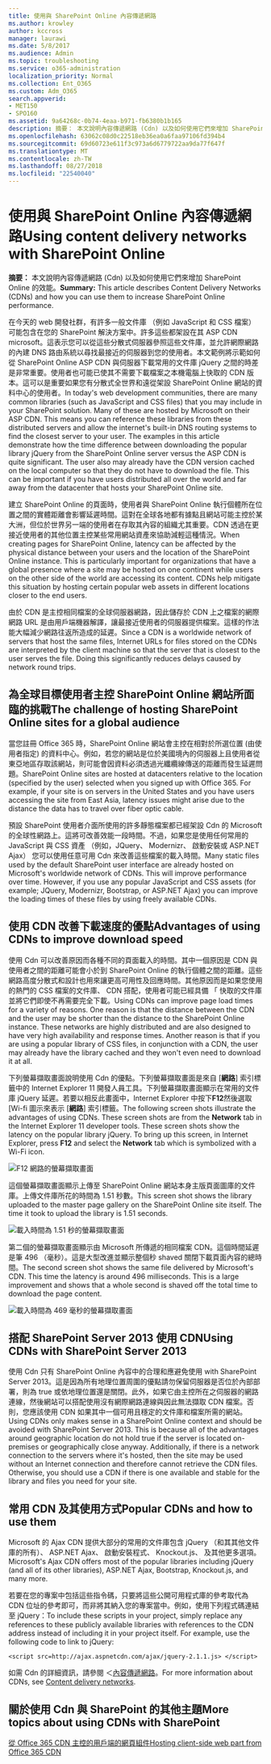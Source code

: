```yaml
---
title: 使用與 SharePoint Online 內容傳遞網路
ms.author: krowley
author: kccross
manager: laurawi
ms.date: 5/8/2017
ms.audience: Admin
ms.topic: troubleshooting
ms.service: o365-administration
localization_priority: Normal
ms.collection: Ent_O365
ms.custom: Adm_O365
search.appverid:
- MET150
- SPO160
ms.assetid: 9a64268c-0b74-4eaa-b971-fb6380b1b165
description: 摘要： 本文說明內容傳遞網路 (Cdn) 以及如何使用它們來增加 SharePoint Online 的效能。
ms.openlocfilehash: 63062c08d0c22518eb36ea0a6faa97106fd394b4
ms.sourcegitcommit: 69d60723e611f3c973a6d6779722aa9da77f647f
ms.translationtype: MT
ms.contentlocale: zh-TW
ms.lasthandoff: 08/27/2018
ms.locfileid: "22540040"
---
```

# <a name="using-content-delivery-networks-with-sharepoint-online"></a><span data-ttu-id="578a3-103">使用與 SharePoint Online 內容傳遞網路</span><span class="sxs-lookup"><span data-stu-id="578a3-103">Using content delivery networks with SharePoint Online</span></span>

 <span data-ttu-id="578a3-104">**摘要：** 本文說明內容傳遞網路 (Cdn) 以及如何使用它們來增加 SharePoint Online 的效能。</span><span class="sxs-lookup"><span data-stu-id="578a3-104">**Summary:** This article describes Content Delivery Networks (CDNs) and how you can use them to increase SharePoint Online performance.</span></span> 
  
<span data-ttu-id="578a3-p101">在今天的 web 開發社群，有許多一般文件庫 （例如 JavaScript 和 CSS 檔案） 可能包含在您的 SharePoint 解決方案中。許多這些都架設在其 ASP CDN microsoft。這表示您可以從這些分散式伺服器參照這些文件庫，並允許網際網路的內建 DNS 路由系統以尋找最接近的伺服器到您的使用者。本文範例將示範如何從 SharePoint Online ASP CDN 與伺服器下載常用的文件庫 jQuery 之間的時差是非常重要。使用者也可能已使其不需要下載檔案之本機電腦上快取的 CDN 版本。這可以是重要如果您有分散式全世界和遠從架設 SharePoint Online 網站的資料中心的使用者。</span><span class="sxs-lookup"><span data-stu-id="578a3-p101">In today's web development communities, there are many common libraries (such as JavaScript and CSS files) that you may include in your SharePoint solution. Many of these are hosted by Microsoft on their ASP CDN. This means you can reference these libraries from these distributed servers and allow the internet's built-in DNS routing systems to find the closest server to your user. The examples in this article demonstrate how the time difference between downloading the popular library jQuery from the SharePoint Online server versus the ASP CDN is quite significant. The user also may already have the CDN version cached on the local computer so that they do not have to download the file. This can be important if you have users distributed all over the world and far away from the datacenter that hosts your SharePoint Online site.</span></span>
  
<span data-ttu-id="578a3-p102">建立 SharePoint Online 的頁面時，使用者與 SharePoint Online 執行個體所在位置之間的實體距離會影響延遲時間。這對在全球各地都有據點且網站可能主控於某大洲，但位於世界另一端的使用者在存取其內容的組織尤其重要。CDN 透過在更接近使用者的其他位置主控某些常用網站資產來協助減輕這種情況。</span><span class="sxs-lookup"><span data-stu-id="578a3-p102">When creating pages for SharePoint Online, latency can be affected by the physical distance between your users and the location of the SharePoint Online instance. This is particularly important for organizations that have a global presence where a site may be hosted on one continent while users on the other side of the world are accessing its content. CDNs help mitigate this situation by hosting certain popular web assets in different locations closer to the end users.</span></span>
  
<span data-ttu-id="578a3-p103">由於 CDN 是主控相同檔案的全球伺服器網路，因此儲存於 CDN 上之檔案的網際網路 URL 是由用戶端機器解譯，讓最接近使用者的伺服器提供檔案。這樣的作法能大幅減少網路往返所造成的延遲。</span><span class="sxs-lookup"><span data-stu-id="578a3-p103">Since a CDN is a worldwide network of servers that host the same files, Internet URLs for files stored on the CDNs are interpreted by the client machine so that the server that is closest to the user serves the file. Doing this significantly reduces delays caused by network round trips.</span></span>
  
## <a name="the-challenge-of-hosting-sharepoint-online-sites-for-a-global-audience"></a><span data-ttu-id="578a3-116">為全球目標使用者主控 SharePoint Online 網站所面臨的挑戰</span><span class="sxs-lookup"><span data-stu-id="578a3-116">The challenge of hosting SharePoint Online sites for a global audience</span></span>

<span data-ttu-id="578a3-p104">當您註冊 Office 365 時，SharePoint Online 網站會主控在相對於所選位置 (由使用者指定) 的資料中心。例如，若您的網站是位於美國境內的伺服器上且使用者從東亞地區存取該網站，則可能會因資料必須透過光纖纜線傳送的距離而發生延遲問題。</span><span class="sxs-lookup"><span data-stu-id="578a3-p104">SharePoint Online sites are hosted at datacenters relative to the location (specified by the user) selected when you signed up with Office 365. For example, if your site is on servers in the United States and you have users accessing the site from East Asia, latency issues might arise due to the distance the data has to travel over fiber optic cable.</span></span>
  
<span data-ttu-id="578a3-p105">預設 SharePoint 使用者介面所使用的許多靜態檔案都已經架設 Cdn 的 Microsoft 的全球性網路上。這將可改善效能一段時間。不過，如果您是使用任何常用的 JavaScript 與 CSS 資產 （例如，JQuery、 Modernizr、 啟動安裝或 ASP.NET Ajax） 您可以使用任意可用 Cdn 來改善這些檔案的載入時間。</span><span class="sxs-lookup"><span data-stu-id="578a3-p105">Many static files used by the default SharePoint user interface are already hosted on Microsoft's worldwide network of CDNs. This will improve performance over time. However, if you use any popular JavaScript and CSS assets (for example; JQuery, Modernizr, Bootstrap, or ASP.NET Ajax) you can improve the loading times of these files by using freely available CDNs.</span></span>
  
## <a name="advantages-of-using-cdns-to-improve-download-speed"></a><span data-ttu-id="578a3-122">使用 CDN 改善下載速度的優點</span><span class="sxs-lookup"><span data-stu-id="578a3-122">Advantages of using CDNs to improve download speed</span></span>

<span data-ttu-id="578a3-p106">使用 Cdn 可以改善原因而各種不同的頁面載入的時間。其中一個原因是 CDN 與使用者之間的距離可能會小於到 SharePoint Online 的執行個體之間的距離。這些網路高度分散式和設計也用來讓更高可用性及回應時間。其他原因而是如果您使用的熱門的 CSS 檔案的文件庫、 CDN 搭配，使用者可能已經具備 「 快取的文件庫並將它們即使不再需要完全下載。</span><span class="sxs-lookup"><span data-stu-id="578a3-p106">Using CDNs can improve page load times for a variety of reasons. One reason is that the distance between the CDN and the user may be shorter than the distance to the SharePoint Online instance. These networks are highly distributed and are also designed to have very high availability and response times. Another reason is that if you are using a popular library of CSS files, in conjunction with a CDN, the user may already have the library cached and they won't even need to download it at all.</span></span>
  
<span data-ttu-id="578a3-p107">下列螢幕擷取畫面說明使用 Cdn 的優點。下列螢幕擷取畫面是來自 [**網路**] 索引標籤中的 Internet Explorer 11 開發人員工具。下列螢幕擷取畫面顯示在常用的文件庫 jQuery 延遲。若要以相反此畫面中，Internet Explorer 中按下**F12**然後選取 [Wi-fi 圖示來表示 [**網路**] 索引標籤。</span><span class="sxs-lookup"><span data-stu-id="578a3-p107">The following screen shots illustrate the advantages of using CDNs. These screen shots are from the **Network** tab in the Internet Explorer 11 developer tools. These screen shots show the latency on the popular library jQuery. To bring up this screen, in Internet Explorer, press **F12** and select the **Network** tab which is symbolized with a Wi-Fi icon.</span></span> 
  
![F12 網路的螢幕擷取畫面](media/930541fd-af9b-434a-ae18-7bda867be128.png)
  
<span data-ttu-id="578a3-p108">這個螢幕擷取畫面顯示上傳至 SharePoint Online 網站本身主版頁面圖庫的文件庫。上傳文件庫所花的時間為 1.51 秒數。</span><span class="sxs-lookup"><span data-stu-id="578a3-p108">This screen shot shows the library uploaded to the master page gallery on the SharePoint Online site itself. The time it took to upload the library is 1.51 seconds.</span></span>
  
![載入時間為 1.51 秒的螢幕擷取畫面](media/64225c79-fa53-480f-81cd-0d351674320e.png)
  
<span data-ttu-id="578a3-p109">第二個的螢幕擷取畫面顯示由 Microsoft 所傳遞的相同檔案 CDN。這個時間延遲是筆 496 （毫秒）。這是大型改進並顯示整個秒 shaved 關閉下載頁面內容的總時間。</span><span class="sxs-lookup"><span data-stu-id="578a3-p109">The second screen shot shows the same file delivered by Microsoft's CDN. This time the latency is around 496 milliseconds. This is a large improvement and shows that a whole second is shaved off the total time to download the page content.</span></span>
  
![載入時間為 469 毫秒的螢幕擷取畫面](media/6a553cc3-25a0-42c1-aae7-4aebbc2eb4c3.png)
  
## <a name="using-cdns-with-sharepoint-server-2013"></a><span data-ttu-id="578a3-139">搭配 SharePoint Server 2013 使用 CDN</span><span class="sxs-lookup"><span data-stu-id="578a3-139">Using CDNs with SharePoint Server 2013</span></span>

<span data-ttu-id="578a3-p110">使用 Cdn 只有 SharePoint Online 內容中的合理和應避免使用 with SharePoint Server 2013。這是因為所有地理位置周圍的優點請勿保留伺服器是否位於內部部署，則為 true 或依地理位置還是關閉。此外，如果它由主控所在之伺服器的網路連線，然後網站可以搭配使用沒有網際網路連線與因此無法擷取 CDN 檔案。否則，您應該使用 CDN 如果其中一個可用且穩定的文件庫和檔案所需的網站。</span><span class="sxs-lookup"><span data-stu-id="578a3-p110">Using CDNs only makes sense in a SharePoint Online context and should be avoided with SharePoint Server 2013. This is because all of the advantages around geographic location do not hold true if the server is located on-premises or geographically close anyway. Additionally, if there is a network connection to the servers where it's hosted, then the site may be used without an Internet connection and therefore cannot retrieve the CDN files. Otherwise, you should use a CDN if there is one available and stable for the library and files you need for your site.</span></span>
  
## <a name="popular-cdns-and-how-to-use-them"></a><span data-ttu-id="578a3-144">常用 CDN 及其使用方式</span><span class="sxs-lookup"><span data-stu-id="578a3-144">Popular CDNs and how to use them</span></span>

<span data-ttu-id="578a3-145">Microsoft 的 Ajax CDN 提供大部分的常用的文件庫包含 jQuery （和其其他文件庫的所有）、 ASP.NET Ajax、 啟動安裝程式、 Knockout.js、 及其他更多選項。</span><span class="sxs-lookup"><span data-stu-id="578a3-145">Microsoft's Ajax CDN offers most of the popular libraries including jQuery (and all of its other libraries), ASP.NET Ajax, Bootstrap, Knockout.js, and many more.</span></span>
  
<span data-ttu-id="578a3-p111">若要在您的專案中包括這些指令碼，只要將這些公開可用程式庫的參考取代為 CDN 位址的參考即可，而非將其納入您的專案當中。例如，使用下列程式碼連結至 jQuery：</span><span class="sxs-lookup"><span data-stu-id="578a3-p111">To include these scripts in your project, simply replace any references to these publicly available libraries with references to the CDN address instead of including it in your project itself. For example, use the following code to link to jQuery:</span></span>
  
```
<script src=http://ajax.aspnetcdn.com/ajax/jquery-2.1.1.js> </script>
```

<span data-ttu-id="578a3-148">如需 Cdn 的詳細資訊，請參閱 ＜[內容傳遞網路](content-delivery-networks.md)。</span><span class="sxs-lookup"><span data-stu-id="578a3-148">For more information about CDNs, see [Content delivery networks](content-delivery-networks.md).</span></span>
  
## <a name="more-topics-about-using-cdns-with-sharepoint"></a><span data-ttu-id="578a3-149">關於使用 Cdn 與 SharePoint 的其他主題</span><span class="sxs-lookup"><span data-stu-id="578a3-149">More topics about using CDNs with SharePoint</span></span>

[<span data-ttu-id="578a3-150">從 Office 365 CDN 主控的用戶端的網頁組件</span><span class="sxs-lookup"><span data-stu-id="578a3-150">Hosting client-side web part from Office 365 CDN</span></span>](https://dev.office.com/sharepoint/docs/spfx/web-parts/get-started/hosting-webpart-from-office-365-cdn)
  

